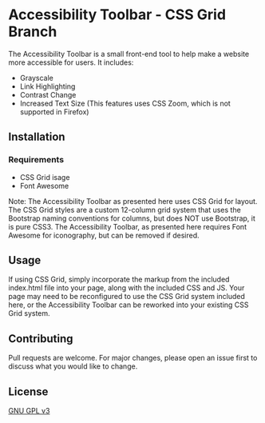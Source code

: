 # Accessibility Toolbar - CSS Grid Branch

The Accessibility Toolbar is a small front-end tool to help make a website more accessible for users. It includes:
* Grayscale
* Link Highlighting
* Contrast Change
* Increased Text Size (This features uses CSS Zoom, which is not supported in Firefox)


## Installation

### Requirements
* CSS Grid isage
* Font Awesome

Note: The Accessibility Toolbar as presented here uses CSS Grid for layout. The CSS Grid styles are a custom 12-column grid system that uses the Bootstrap naming conventions for columns, but does NOT use Bootstrap, it is pure CSS3. The Accessibility Toolbar, as presented here requires Font Awesome for iconography, but can be removed if desired.

## Usage
If using CSS Grid, simply incorporate the markup from the included index.html file into your page, along with the included CSS and JS. Your page may need to be reconfigured to use the CSS Grid system included here, or the Accessibility Toolbar can be reworked into your existing CSS Grid system.

## Contributing
Pull requests are welcome. For major changes, please open an issue first to discuss what you would like to change.

## License
[GNU GPL v3](https://www.gnu.org/licenses/gpl-3.0.en.html)

